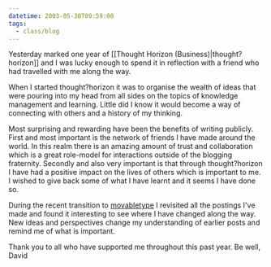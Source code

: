 ```yaml
---
datetime: 2003-05-30T09:59:00
tags:
  - class/blog
---
```

Yesterday marked one year of [[Thought Horizon (Business)|thought?horizon]] and I was lucky enough to spend it in reflection with a friend who had travelled with me along the way.

When I started thought?horizon it was to organise the wealth of ideas that were pouring into my head from all sides on the topics of knowledge management and learning. Little did I know it would become a way of connecting with others and a history of my thinking.

Most surprising and rewarding have been the benefits of writing publicly. First and most important is the network of friends I have made around the world. In this realm there is an amazing amount of trust and collaboration which is a great role-model for interactions outside of the blogging fraternity. Secondly and also very important is that through thought?horizon I have had a positive impact on the lives of others which is important to me. I wished to give back some of what I have learnt and it seems I have done so.

During the recent transition to [movabletype](http://www.thoughthorizon.com/archives/000362.php) I revisited all the postings I've made and found it interesting to see where I have changed along the way. New ideas and perspectives change my understanding of earlier posts and remind me of what is important.

Thank you to all who have supported me throughout this past year.
Be well, 
David

